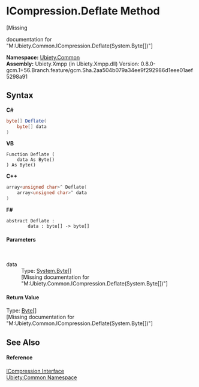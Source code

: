 # ICompression.Deflate Method 
 

\[Missing <summary> documentation for "M:Ubiety.Common.ICompression.Deflate(System.Byte[])"\]

**Namespace:**&nbsp;<a href="3a988b7f-7a78-d824-53e6-d57463519974">Ubiety.Common</a><br />**Assembly:**&nbsp;Ubiety.Xmpp (in Ubiety.Xmpp.dll) Version: 0.8.0-gcm.1+56.Branch.feature/gcm.Sha.2aa504b079a34ee9f292986d1eee01aef5298a91

## Syntax

**C#**<br />
``` C#
byte[] Deflate(
	byte[] data
)
```

**VB**<br />
``` VB
Function Deflate ( 
	data As Byte()
) As Byte()
```

**C++**<br />
``` C++
array<unsigned char>^ Deflate(
	array<unsigned char>^ data
)
```

**F#**<br />
``` F#
abstract Deflate : 
        data : byte[] -> byte[] 

```


#### Parameters
&nbsp;<dl><dt>data</dt><dd>Type: <a href="http://msdn2.microsoft.com/en-us/library/yyb1w04y" target="_blank">System.Byte</a>[]<br />\[Missing <param name="data"/> documentation for "M:Ubiety.Common.ICompression.Deflate(System.Byte[])"\]</dd></dl>

#### Return Value
Type: <a href="http://msdn2.microsoft.com/en-us/library/yyb1w04y" target="_blank">Byte</a>[]<br />\[Missing <returns> documentation for "M:Ubiety.Common.ICompression.Deflate(System.Byte[])"\]

## See Also


#### Reference
<a href="f6f8c0c1-c8ba-0ebd-7de4-6481edf74d1c">ICompression Interface</a><br /><a href="3a988b7f-7a78-d824-53e6-d57463519974">Ubiety.Common Namespace</a><br />